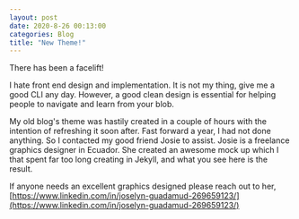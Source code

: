 ```yaml
---
layout: post
date: 2020-8-26 00:13:00
categories: Blog
title: "New Theme!"
---
```


There has been a facelift!

<!--more-->

I hate front end design and implementation. It is not my thing, give me a good CLI any day. However, a good clean design is essential for helping people to navigate and learn from your blob.

My old blog's theme was hastily created in a couple of hours with the intention of refreshing it soon after. Fast forward a year, I had not done anything. So I contacted my good friend Josie to assist. Josie is a freelance graphics designer in Ecuador. She created an awesome mock up which I that spent far too long creating in Jekyll, and what you see here is the result.

If anyone needs an excellent graphics designed please reach out to her,  [https://www.linkedin.com/in/joselyn-guadamud-269659123/](https://www.linkedin.com/in/joselyn-guadamud-269659123/)
